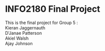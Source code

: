 # INFO2180 Final Project

This is the final project for Group 5 : <br/>
Kieran Jaggernauth <br/>
D'Janae Patterson <br/>
Akiel Walsh <br/>
Ajay Johnson <br/>

